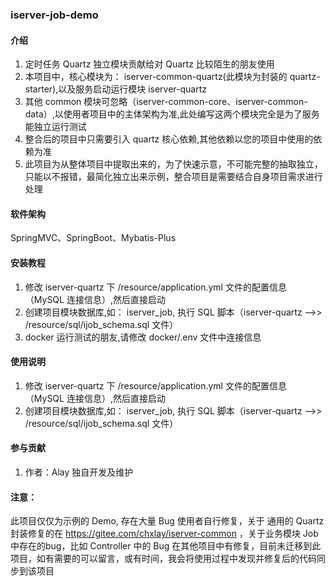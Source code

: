 
### iserver-job-demo

#### 介绍
1.  定时任务 Quartz 独立模块贡献给对 Quartz 比较陌生的朋友使用
2.  本项目中，核心模块为： iserver-common-quartz(此模块为封装的 quartz-starter),以及服务启动运行模块 iserver-quartz
3.  其他 common 模块可忽略（iserver-common-core、iserver-common-data）,以使用者项目中的主体架构为准,此处编写这两个模块完全是为了服务能独立运行测试
4.  整合后的项目中只需要引入 quartz 核心依赖,其他依赖以您的项目中使用的依赖为准
5.  此项目为从整体项目中提取出来的，为了快速示意，不可能完整的抽取独立，只能以不报错，最简化独立出来示例，整合项目是需要结合自身项目需求进行处理
#### 软件架构
SpringMVC、SpringBoot、Mybatis-Plus


#### 安装教程

1.  修改 iserver-quartz 下 /resource/application.yml 文件的配置信息（MySQL 连接信息）,然后直接启动
2.  创建项目模块数据库,如： iserver_job, 执行 SQL 脚本（iserver-quartz -->> /resource/sql/ijob_schema.sql 文件）
3.  docker 运行测试的朋友,请修改 docker/.env 文件中连接信息

#### 使用说明

1.  修改 iserver-quartz 下 /resource/application.yml 文件的配置信息（MySQL 连接信息）,然后直接启动
2.  创建项目模块数据库,如： iserver_job, 执行 SQL 脚本（iserver-quartz -->> /resource/sql/ijob_schema.sql 文件）

#### 参与贡献

1.  作者：Alay 独自开发及维护

#### 注意：
此项目仅仅为示例的 Demo, 存在大量 Bug 使用者自行修复，关于 通用的 Quartz 封装修复的在 https://gitee.com/chxlay/iserver-common ，关于业务模块 Job中存在的bug，比如 Controller 中的 Bug 在其他项目中有修复，目前未迁移到此项目，如有需要的可以留言，或有时间，我会将使用过程中发现并修复后的代码同步到该项目
